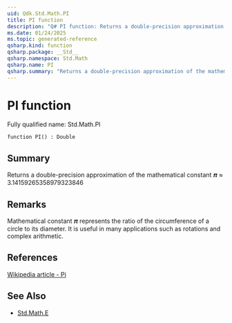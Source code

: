 ```yaml
---
uid: Qdk.Std.Math.PI
title: PI function
description: "Q# PI function: Returns a double-precision approximation of the mathematical constant 𝝅 ≈ 3.14159265358979323846"
ms.date: 01/24/2025
ms.topic: generated-reference
qsharp.kind: function
qsharp.package: __Std__
qsharp.namespace: Std.Math
qsharp.name: PI
qsharp.summary: "Returns a double-precision approximation of the mathematical constant 𝝅 ≈ 3.14159265358979323846"
---
```


# PI function

Fully qualified name: Std.Math.PI

```qsharp
function PI() : Double
```

## Summary
Returns a double-precision approximation of the
mathematical constant 𝝅 ≈ 3.14159265358979323846

## Remarks
Mathematical constant 𝝅 represents the ratio of the circumference
of a circle to its diameter. It is useful in many applications
such as rotations and complex arithmetic.

## References
[Wikipedia article - Pi](https://en.wikipedia.org/wiki/Pi)

## See Also
- [Std.Math.E](xref:Qdk.Std.Math.E)
